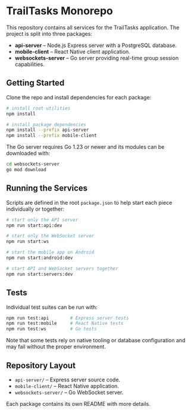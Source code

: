 # TrailTasks Monorepo

This repository contains all services for the TrailTasks application. The project is split into three packages:

- **api-server** – Node.js Express server with a PostgreSQL database.
- **mobile-client** – React Native client application.
- **websockets-server** – Go server providing real-time group session capabilities.

## Getting Started

Clone the repo and install dependencies for each package:

```bash
# install root utilities
npm install

# install package dependencies
npm install --prefix api-server
npm install --prefix mobile-client
```

The Go server requires Go 1.23 or newer and its modules can be downloaded with:

```bash
cd websockets-server
go mod download
```

## Running the Services

Scripts are defined in the root `package.json` to help start each piece individually or together:

```bash
# start only the API server
npm run start:api:dev

# start only the WebSocket server
npm run start:ws

# start the mobile app on Android
npm run start:android:dev

# start API and WebSocket servers together
npm run start:servers:dev
```

## Tests

Individual test suites can be run with:

```bash
npm run test:api        # Express server tests
npm run test:mobile     # React Native tests
npm run test:ws         # Go tests
```

Note that some tests rely on native tooling or database configuration and may fail without the proper environment.

## Repository Layout

- `api-server/` – Express server source code.
- `mobile-client/` – React Native application.
- `websockets-server/` – Go WebSocket server.

Each package contains its own README with more details.
